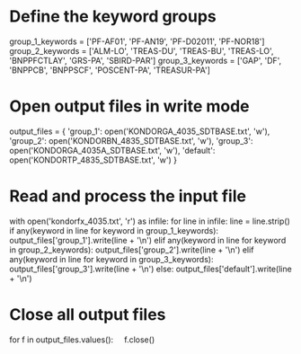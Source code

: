
# Define the keyword groups
group_1_keywords = ['PF-AF01', 'PF-AN19', 'PF-D02011', 'PF-NOR18']
group_2_keywords = ['ALM-LO', 'TREAS-DU', 'TREAS-BU', 'TREAS-LO', 'BNPPFCTLAY', 'GRS-PA', 'SBIRD-PAR']
group_3_keywords = ['GAP', 'DF', 'BNPPCB', 'BNPPSCF', 'POSCENT-PA', 'TREASUR-PA']

# Open output files in write mode
output_files = {
    'group_1': open('KONDORGA_4035_SDTBASE.txt', 'w'),
    'group_2': open('KONDORBN_4835_SDTBASE.txt', 'w'),
    'group_3': open('KONDORGA_4035A_SDTBASE.txt', 'w'),
    'default': open('KONDORTP_4835_SDTBASE.txt', 'w')
}

# Read and process the input file
with open('kondorfx_4035.txt', 'r') as infile:
    for line in infile:
        line = line.strip()
        if any(keyword in line for keyword in group_1_keywords):
            output_files['group_1'].write(line + '\n')
        elif any(keyword in line for keyword in group_2_keywords):
            output_files['group_2'].write(line + '\n')
        elif any(keyword in line for keyword in group_3_keywords):
            output_files['group_3'].write(line + '\n')
        else:
            output_files['default'].write(line + '\n')

# Close all output files
for f in output_files.values():
    f.close()
